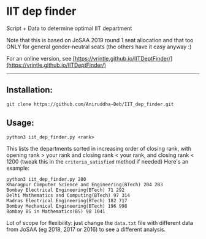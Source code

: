 # IIT dep finder
Script + Data to determine optimal IIT department

Note that this is based on JoSAA 2019 round 1 seat allocation and that too ONLY for general gender-neutral seats (the others have it easy anyway :)

For an online version, see [https://vrintle.github.io/IITDeptFinder/](https://vrintle.github.io/IITDeptFinder/)

---------------

## Installation:
```
git clone https://github.com/Aniruddha-Deb/IIT_dep_finder.git
```

## Usage:
```
python3 iit_dep_finder.py <rank>
```
This lists the departments sorted in increasing order of closing rank, with opening rank > your rank and closing rank < your rank, and closing rank < 1200 (tweak this in the `criteria_satisfied` method if needed)
Here's an example:
```
python3 iit_dep_finder.py 280
Kharagpur Computer Science and Engineering(BTech) 204 283
Bombay Electrical Engineering(BTech) 71 292
Delhi Mathematics and Computing(BTech) 97 314
Madras Electrical Engineering(BTech) 182 717
Bombay Mechanical Engineering(BTech) 196 998
Bombay BS in Mathematics(BS) 98 1041
```

Lot of scope for flexibility: just change the `data.txt` file with different data from JoSAA (eg 2018, 2017 or 2016) to see a different analysis.
